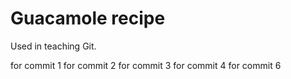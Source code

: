 # Guacamole recipe

Used in teaching Git.

for commit 1
for commit 2
for commit 3
for commit 4
for commit 6
